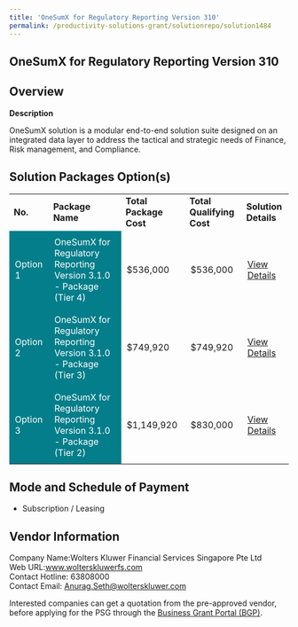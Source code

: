 ```yaml
---
title: 'OneSumX for Regulatory Reporting Version 310'
permalink: /productivity-solutions-grant/solutionrepo/solution1484
---
```


## OneSumX for Regulatory Reporting Version 310

## Overview

**Description**

OneSumX solution is a modular end-to-end solution suite designed on an integrated data layer to address the tactical and strategic needs of Finance, Risk management, and Compliance.

## Solution Packages Option(s)

<table>
<tr>
<td><b>No.</b></td>
<td><b>Package Name</b></td>
<td><b>Total Package Cost</b></td>
<td><b>Total Qualifying Cost</b></td>
<td><b>Solution Details</b></td>
</tr>
<tr>
<td style='padding: 10px; background-color: #037E8A; color: #FFFFFF;'>Option 1</td>
<td style='padding: 10px; background-color: #037E8A; color: #FFFFFF;'>OneSumX for Regulatory Reporting Version 3.1.0 - Package (Tier 4)</td>
<td style='padding: 10px;'>$536,000</td>
<td style='padding: 10px;'>$536,000</td>
<td style='padding: 10px;'><a href='https://www.gobusiness.gov.sg/images/psg/Desensitised_WK_Annex_3_Part_1.pdf' target='_blank'>View Details</a></td>
</tr>
<tr>
<td style='padding: 10px; background-color: #037E8A; color: #FFFFFF;'>Option 2</td>
<td style='padding: 10px; background-color: #037E8A; color: #FFFFFF;'>OneSumX for Regulatory Reporting Version 3.1.0 -  Package (Tier 3)</td>
<td style='padding: 10px;'>$749,920</td>
<td style='padding: 10px;'>$749,920</td>
<td style='padding: 10px;'><a href='https://www.gobusiness.gov.sg/images/psg/Desensitised_WK_Annex_3_Part_2.pdf' target='_blank'>View Details</a></td>
</tr>
<tr>
<td style='padding: 10px; background-color: #037E8A; color: #FFFFFF;'>Option 3</td>
<td style='padding: 10px; background-color: #037E8A; color: #FFFFFF;'>OneSumX for Regulatory Reporting Version 3.1.0 - Package (Tier 2)</td>
<td style='padding: 10px;'>$1,149,920</td>
<td style='padding: 10px;'>$830,000</td>
<td style='padding: 10px;'><a href='https://www.gobusiness.gov.sg/images/psg/Desensitised_WK_Annex_3_Part_3.pdf' target='_blank'>View Details</a></td>
</tr>
</table>

## Mode and Schedule of Payment

 - Subscription / Leasing

## Vendor Information

 Company Name:Wolters Kluwer Financial Services Singapore Pte Ltd<br>Web URL:www.wolterskluwerfs.com<br>Contact Hotline: 63808000<br>Contact Email: Anurag.Seth@wolterskluwer.com<br>

Interested companies can get a quotation from the pre-approved vendor, before applying for the PSG through the <a href='https://www.businessgrants.gov.sg/' target='_blank' rel='noopener'>Business Grant Portal (BGP)</a>.

<script src="/jquery/resize-tables.js"></script>
